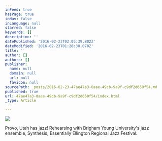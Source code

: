 ```yaml
---
inFeed: true
hasPage: true
inNav: false
inLanguage: null
starred: false
keywords: []
description: ''
datePublished: '2016-02-23T02:05:39.802Z'
dateModified: '2016-02-23T01:28:30.070Z'
title: ''
author: []
authors: []
publisher:
  name: null
  domain: null
  url: null
  favicon: null
sourcePath: _posts/2016-02-23-47ae47a3-0aae-49cb-9a9f-c9df2d650f54.md
published: true
url: 47ae47a3-0aae-49cb-9a9f-c9df2d650f54/index.html
_type: Article

---
```

![](https://the-grid-user-content.s3-us-west-2.amazonaws.com/ec1701f8-4f15-46b4-9c51-aa64acf2c652.jpg)

Provo, Utah has jazz! Rehearsing with Brigham Young University's jazz ensemble, Synthesis, Essentially Ellington Regional Jazz Festival.